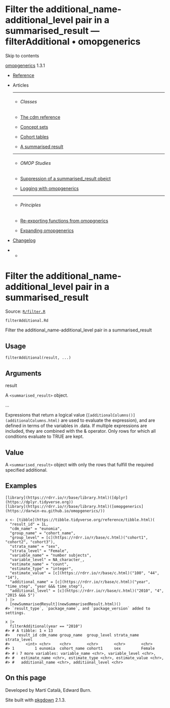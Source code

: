 # Filter the additional_name-additional_level pair in a summarised_result — filterAdditional • omopgenerics

Skip to contents

[omopgenerics](../index.html) 1.3.1

  * [Reference](../reference/index.html)
  * Articles
    * * * *

    * ###### Classes

    * [The cdm reference](../articles/cdm_reference.html)
    * [Concept sets](../articles/codelists.html)
    * [Cohort tables](../articles/cohorts.html)
    * [A summarised result](../articles/summarised_result.html)
    * * * *

    * ###### OMOP Studies

    * [Suppression of a summarised_result obejct](../articles/suppression.html)
    * [Logging with omopgenerics](../articles/logging.html)
    * * * *

    * ###### Principles

    * [Re-exporting functions from omopgnerics](../articles/reexport.html)
    * [Expanding omopgenerics](../articles/expanding_omopgenerics.html)
  * [Changelog](../news/index.html)


  *   * [](https://github.com/darwin-eu/omopgenerics/)



# Filter the additional_name-additional_level pair in a summarised_result

Source: [`R/filter.R`](https://github.com/darwin-eu/omopgenerics/blob/v1.3.1/R/filter.R)

`filterAdditional.Rd`

Filter the additional_name-additional_level pair in a summarised_result

## Usage
    
    
    filterAdditional(result, ...)

## Arguments

result
    

A `<summarised_result>` object.

...
    

Expressions that return a logical value (`[additionalColumns()](additionalColumns.html)` are used to evaluate the expression), and are defined in terms of the variables in .data. If multiple expressions are included, they are combined with the & operator. Only rows for which all conditions evaluate to TRUE are kept.

## Value

A `<summarised_result>` object with only the rows that fulfill the required specified additional.

## Examples
    
    
    [library](https://rdrr.io/r/base/library.html)([dplyr](https://dplyr.tidyverse.org))
    [library](https://rdrr.io/r/base/library.html)([omopgenerics](https://darwin-eu.github.io/omopgenerics/))
    
    x <- [tibble](https://tibble.tidyverse.org/reference/tibble.html)(
      "result_id" = 1L,
      "cdm_name" = "eunomia",
      "group_name" = "cohort_name",
      "group_level" = [c](https://rdrr.io/r/base/c.html)("cohort1", "cohort2", "cohort3"),
      "strata_name" = "sex",
      "strata_level" = "Female",
      "variable_name" = "number subjects",
      "variable_level" = NA_character_,
      "estimate_name" = "count",
      "estimate_type" = "integer",
      "estimate_value" = [c](https://rdrr.io/r/base/c.html)("100", "44", "14"),
      "additional_name" = [c](https://rdrr.io/r/base/c.html)("year", "time_step", "year &&& time_step"),
      "additional_level" = [c](https://rdrr.io/r/base/c.html)("2010", "4", "2015 &&& 5")
    ) |>
      [newSummarisedResult](newSummarisedResult.html)()
    #> `result_type`, `package_name`, and `package_version` added to settings.
    
    x |>
      filterAdditional(year == "2010")
    #> # A tibble: 1 × 13
    #>   result_id cdm_name group_name  group_level strata_name strata_level
    #>       <int> <chr>    <chr>       <chr>       <chr>       <chr>       
    #> 1         1 eunomia  cohort_name cohort1     sex         Female      
    #> # ℹ 7 more variables: variable_name <chr>, variable_level <chr>,
    #> #   estimate_name <chr>, estimate_type <chr>, estimate_value <chr>,
    #> #   additional_name <chr>, additional_level <chr>
    
    

## On this page

Developed by Martí Català, Edward Burn.

Site built with [pkgdown](https://pkgdown.r-lib.org/) 2.1.3.
